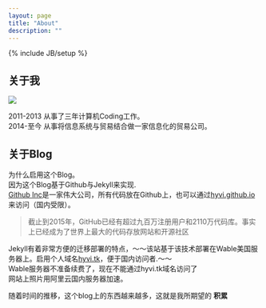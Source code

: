 ```yaml
---
layout: page
title: "About"
description: ""
---
```

{% include JB/setup %}

## 关于我
![](https://img3.doubanio.com/icon/ul38294964-4.jpg)  

2011-2013 从事了三年计算机Coding工作。   
2014-至今 从事将信息系统与贸易结合做一家信息化的贸易公司。

## 关于Blog
为什么启用这个Blog。  
因为这个Blog基于Github与Jekyll来实现.   
[Github Inc](https://github.com/)是一家伟大公司，所有代码放在Github上，也可以通过[hyvi.github.io](http://hyvi.github.io)来访问（国内受限）。   
>截止到2015年，GitHub已经有超过九百万注册用户和2110万代码库。事实上已经成为了世界上最大的代码存放网站和开源社区  

Jekyll有着非常方便的迁移部署的特点，～～该站基于该技术部署在Wable美国服务器上。启用个人域名[hyvi.tk](http://hyvi.tk)，便于国内访问者.～～   
Wable服务器不准备续费了，现在不能通过hyvi.tk域名访问了  
网站上照片用阿里云国内服务器加速。

随着时间的推移，这个blog上的东西越来越多，这就是我所期望的 **积累**